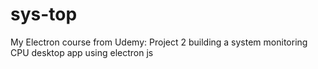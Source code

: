 # sys-top
My Electron course from Udemy: Project 2 building a system monitoring CPU desktop app using electron js
